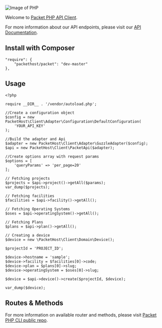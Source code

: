 <!-- <meta>
{
    "title":"PHP",
    "slug":"php",
    "description":"An official PHP client for the Packet API",
    "author":"Zalkar Ziiaidin",
    "github":"zalkar-z",
    "date": "2019/12/11",
    "tag":["PHP", "CLI"]
}
</meta> -->

![Image of PHP](https://www.packet.com/media/images/2Bry-packetphp.png)

Welcome to [Packet PHP API Client](https://github.com/packethost/packet-php).	

For more information about our API endpoints, please visit our [API Documentation](https://www.packet.com/developers/api/).

## Install with Composer

```
"require": {
    "packethost/packet": "dev-master"
},
```

## Usage

```
<?php

require __DIR__ . '/vendor/autoload.php';

//Create a configuration object
$config = new PacketHost\Client\Adapter\Configuration\DefaultConfiguration(
    'YOUR_API_KEY'
);

//Build the adapter and Api
$adapter = new PacketHost\Client\Adapter\GuzzleAdapter($config);
$api = new PacketHost\Client\PacketApi($adapter);

//Create options array with request params
$options = [
    'queryParams' => 'per_page=20'
];

// Fetching projects
$projects = $api->project()->getAll($params);
var_dump($projects);

// Fetching facilities
$facilities = $api->facility()->getAll();

// Fetching Operating Systems
$oses = $api->operatingSystem()->getAll();

// Fetching Plans
$plans = $api->plan()->getAll();

// Creating a device
$device = new \PacketHost\Client\Domain\Device();

$projectId = 'PROJECT_ID';

$device->hostname = 'sample';
$device->facility = $facilities[0]->code;
$device->plan = $plans[0]->slug;
$device->operatingSystem = $oses[0]->slug;

$device = $api->device()->create($projectId, $device);

var_dump($device);

```

## Routes & Methods

For more information on available router and methods, please visit [Packet PHP CLI public repo](https://github.com/packethost/packet-php).

